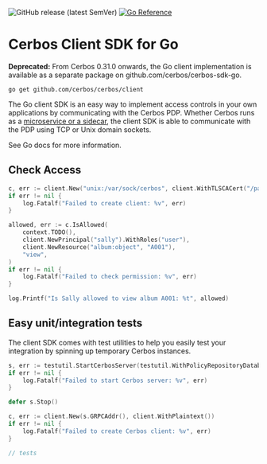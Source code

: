 ![GitHub release (latest SemVer)](https://img.shields.io/github/v/release/cerbos/cerbos?color=green&logo=github&sort=semver) [![Go Reference](https://pkg.go.dev/badge/github.com/cerbos/cerbos/client.svg)](https://pkg.go.dev/github.com/cerbos/cerbos/client)

Cerbos Client SDK for Go
========================

**Deprecated:** From Cerbos 0.31.0 onwards, the Go client implementation is available as a separate package on github.com/cerbos/cerbos-sdk-go.

```
go get github.com/cerbos/cerbos/client
```

The Go client SDK is an easy way to implement access controls in your own applications by communicating with the Cerbos PDP. Whether Cerbos runs as a [microservice or a sidecar](https://docs.cerbos.dev/cerbos/deployment/index.html), the client SDK is able to communicate with the PDP using TCP or Unix domain sockets.

See Go docs for more information.

Check Access
------------


```go
c, err := client.New("unix:/var/sock/cerbos", client.WithTLSCACert("/path/to/ca.crt"))
if err != nil {
    log.Fatalf("Failed to create client: %v", err)
}

allowed, err := c.IsAllowed(
    context.TODO(),
    client.NewPrincipal("sally").WithRoles("user"),
    client.NewResource("album:object", "A001"),
    "view",
)
if err != nil {
    log.Fatalf("Failed to check permission: %v", err)
}

log.Printf("Is Sally allowed to view album A001: %t", allowed)
```

Easy unit/integration tests
---------------------------

The client SDK comes with test utilities to help you easily test your integration by spinning up temporary Cerbos instances.

```go
s, err := testutil.StartCerbosServer(testutil.WithPolicyRepositoryDatabase("sqlite3", ":memory:"))
if err != nil {
    log.Fatalf("Failed to start Cerbos server: %v", err)
}

defer s.Stop()

c, err := client.New(s.GRPCAddr(), client.WithPlaintext())
if err != nil {
    log.Fatalf("Failed to create Cerbos client: %v", err)
}

// tests
```
